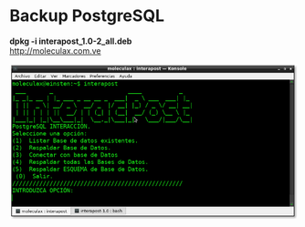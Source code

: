 # Backup PostgreSQL
<b>dpkg -i interapost_1.0-2_all.deb</b>
<br>
http://moleculax.com.ve
<p>
<img src="https://github.com/moleculax/InteraPost/blob/master/img.png?raw=true">
